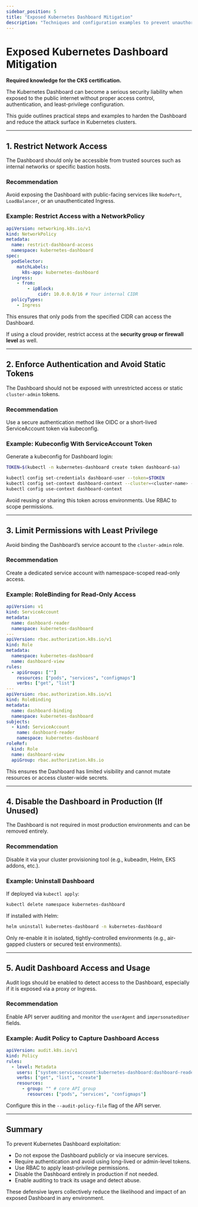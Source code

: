 ```yaml
---
sidebar_position: 5
title: "Exposed Kubernetes Dashboard Mitigation"
description: "Techniques and configuration examples to prevent unauthorized access to the Kubernetes Dashboard."
---
```


# Exposed Kubernetes Dashboard Mitigation

**Required knowledge for the CKS certification.**

The Kubernetes Dashboard can become a serious security liability when exposed to the public internet without proper access control, authentication, and least-privilege configuration.

This guide outlines practical steps and examples to harden the Dashboard and reduce the attack surface in Kubernetes clusters.

---

## 1. Restrict Network Access

The Dashboard should only be accessible from trusted sources such as internal networks or specific bastion hosts.

### Recommendation

Avoid exposing the Dashboard with public-facing services like `NodePort`, `LoadBalancer`, or an unauthenticated Ingress.

### Example: Restrict Access with a NetworkPolicy

```yaml
apiVersion: networking.k8s.io/v1
kind: NetworkPolicy
metadata:
  name: restrict-dashboard-access
  namespace: kubernetes-dashboard
spec:
  podSelector:
    matchLabels:
      k8s-app: kubernetes-dashboard
  ingress:
    - from:
        - ipBlock:
            cidr: 10.0.0.0/16 # Your internal CIDR
  policyTypes:
    - Ingress
```

This ensures that only pods from the specified CIDR can access the Dashboard.

If using a cloud provider, restrict access at the **security group or firewall level** as well.

---

## 2. Enforce Authentication and Avoid Static Tokens

The Dashboard should not be exposed with unrestricted access or static `cluster-admin` tokens.

### Recommendation

Use a secure authentication method like OIDC or a short-lived ServiceAccount token via kubeconfig.

### Example: Kubeconfig With ServiceAccount Token

Generate a kubeconfig for Dashboard login:

```bash
TOKEN=$(kubectl -n kubernetes-dashboard create token dashboard-sa)

kubectl config set-credentials dashboard-user --token=$TOKEN
kubectl config set-context dashboard-context --cluster=<cluster-name> --user=dashboard-user
kubectl config use-context dashboard-context
```

Avoid reusing or sharing this token across environments. Use RBAC to scope permissions.

---

## 3. Limit Permissions with Least Privilege

Avoid binding the Dashboard’s service account to the `cluster-admin` role.

### Recommendation

Create a dedicated service account with namespace-scoped read-only access.

### Example: RoleBinding for Read-Only Access

```yaml
apiVersion: v1
kind: ServiceAccount
metadata:
  name: dashboard-reader
  namespace: kubernetes-dashboard
---
apiVersion: rbac.authorization.k8s.io/v1
kind: Role
metadata:
  namespace: kubernetes-dashboard
  name: dashboard-view
rules:
  - apiGroups: [""]
    resources: ["pods", "services", "configmaps"]
    verbs: ["get", "list"]
---
apiVersion: rbac.authorization.k8s.io/v1
kind: RoleBinding
metadata:
  name: dashboard-binding
  namespace: kubernetes-dashboard
subjects:
  - kind: ServiceAccount
    name: dashboard-reader
    namespace: kubernetes-dashboard
roleRef:
  kind: Role
  name: dashboard-view
  apiGroup: rbac.authorization.k8s.io
```

This ensures the Dashboard has limited visibility and cannot mutate resources or access cluster-wide secrets.

---

## 4. Disable the Dashboard in Production (If Unused)

The Dashboard is not required in most production environments and can be removed entirely.

### Recommendation

Disable it via your cluster provisioning tool (e.g., kubeadm, Helm, EKS addons, etc.).

### Example: Uninstall Dashboard

If deployed via `kubectl apply`:

```bash
kubectl delete namespace kubernetes-dashboard
```

If installed with Helm:

```bash
helm uninstall kubernetes-dashboard -n kubernetes-dashboard
```

Only re-enable it in isolated, tightly-controlled environments (e.g., air-gapped clusters or secured test environments).

---

## 5. Audit Dashboard Access and Usage

Audit logs should be enabled to detect access to the Dashboard, especially if it is exposed via a proxy or Ingress.

### Recommendation

Enable API server auditing and monitor the `userAgent` and `impersonatedUser` fields.

### Example: Audit Policy to Capture Dashboard Access

```yaml
apiVersion: audit.k8s.io/v1
kind: Policy
rules:
  - level: Metadata
    users: ["system:serviceaccount:kubernetes-dashboard:dashboard-reader"]
    verbs: ["get", "list", "create"]
    resources:
      - group: "" # core API group
        resources: ["pods", "services", "configmaps"]
```

Configure this in the `--audit-policy-file` flag of the API server.

---

## Summary

To prevent Kubernetes Dashboard exploitation:

- Do not expose the Dashboard publicly or via insecure services.
- Require authentication and avoid using long-lived or admin-level tokens.
- Use RBAC to apply least-privilege permissions.
- Disable the Dashboard entirely in production if not needed.
- Enable auditing to track its usage and detect abuse.

These defensive layers collectively reduce the likelihood and impact of an exposed Dashboard in any environment.
